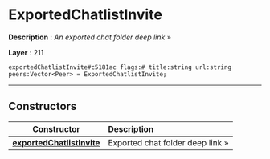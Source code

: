 # ExportedChatlistInvite

**Description** : *An exported chat folder deep link &raquo;*

**Layer** : 211

```tl
exportedChatlistInvite#c5181ac flags:# title:string url:string peers:Vector<Peer> = ExportedChatlistInvite;
```

---

## Constructors

| Constructor | Description |
| :---: | :--- |
| [**exportedChatlistInvite**](constructor/exportedChatlistInvite) | Exported chat folder deep link » |